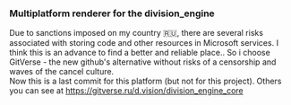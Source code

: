 ### Multiplatform renderer for the division_engine

Due to sanctions imposed on my country 🇷🇺, there are several risks associated with storing code and other resources in Microsoft services. 
I think this is an advance to find a better and reliable place.. 
So i choose GitVerse - the new github's alternative without risks of a censorship and waves of the cancel culture.  
Now this is a last commit for this platform (but not for this project). Others you can see at https://gitverse.ru/d.vision/division_engine_core
